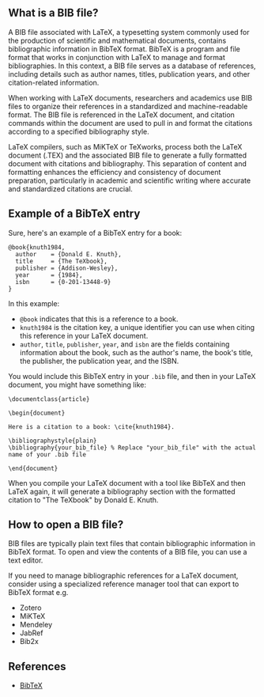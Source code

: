 ## What is a BIB file?

A BIB file associated with LaTeX, a typesetting system commonly used for the production of scientific and mathematical documents, contains bibliographic information in BibTeX format. BibTeX is a program and file format that works in conjunction with LaTeX to manage and format bibliographies. In this context, a BIB file serves as a database of references, including details such as author names, titles, publication years, and other citation-related information.

When working with LaTeX documents, researchers and academics use BIB files to organize their references in a standardized and machine-readable format. The BIB file is referenced in the LaTeX document, and citation commands within the document are used to pull in and format the citations according to a specified bibliography style.

LaTeX compilers, such as MiKTeX or TeXworks, process both the LaTeX document (.TEX) and the associated BIB file to generate a fully formatted document with citations and bibliography. This separation of content and formatting enhances the efficiency and consistency of document preparation, particularly in academic and scientific writing where accurate and standardized citations are crucial.

## Example of a BibTeX entry

Sure, here's an example of a BibTeX entry for a book:

```
@book{knuth1984,
  author    = {Donald E. Knuth},
  title     = {The TeXbook},
  publisher = {Addison-Wesley},
  year      = {1984},
  isbn      = {0-201-13448-9}
}
``` 

In this example:

-   `@book` indicates that this is a reference to a book.
-   `knuth1984` is the citation key, a unique identifier you can use when citing this reference in your LaTeX document.
-   `author`, `title`, `publisher`, `year`, and `isbn` are the fields containing information about the book, such as the author's name, the book's title, the publisher, the publication year, and the ISBN.

You would include this BibTeX entry in your `.bib` file, and then in your LaTeX document, you might have something like:

```
\documentclass{article}

\begin{document}

Here is a citation to a book: \cite{knuth1984}.

\bibliographystyle{plain}
\bibliography{your_bib_file} % Replace "your_bib_file" with the actual name of your .bib file

\end{document}
``` 

When you compile your LaTeX document with a tool like BibTeX and then LaTeX again, it will generate a bibliography section with the formatted citation to "The TeXbook" by Donald E. Knuth.

## How to open a BIB file?

BIB files are typically plain text files that contain bibliographic information in BibTeX format. To open and view the contents of a BIB file, you can use a text editor.

If you need to manage bibliographic references for a LaTeX document, consider using a specialized reference manager tool that can export to BibTeX format e.g. 

- Zotero
- MiKTeX
- Mendeley
- JabRef
- Bib2x

## References
- [BibTeX](https://en.wikipedia.org/wiki/BibTeX)

